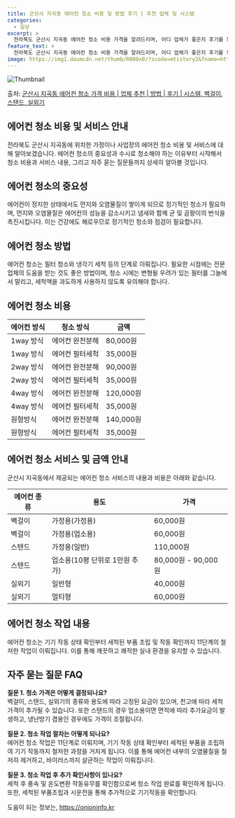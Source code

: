 ```yaml
---
title: 군산시 지곡동 에어컨 청소 비용 및 방법 후기 | 추천 업체 및 시스템
categories:
  - 일상
excerpt: >
  전라북도 군산시 지곡동 에어컨 청소 비용 가격을 알려드리며, 어디 업체가 좋은지 후기를 통해 알아보겠습니다. 현재 글에서는 시스템, 벽걸이, 스탠드, 실외기 각각에 대해 청소 비용이 나와 있으니 참고하시면 되겠습니다. 에어컨 분해 청소 방법 보기 👈 클릭셀프 에어컨 청소 방법 보기👈 클릭군산시 지곡동 에어컨 청소 비용시스템에어컨 방식클리닝방식금액1way 방식에어컨 완전분해80,000원1way 방식에어컨 필터세척35,000원2way 방식에어컨 완전분해90,000원2way 방식에어컨 필터세척35,000원4way 방식에어컨 완전분해120,000원4way 방식에어컨 필터세척35,000원원형방식에어컨 완전분해140,000원원형방식에어컨 필터세척35,000원에어컨 청소 견적 샘플 보기 👈 클릭에어컨 냄새의 원인에어..
feature_text: >
  전라북도 군산시 지곡동 에어컨 청소 비용 가격을 알려드리며, 어디 업체가 좋은지 후기를 통해 알아보겠습니다. 현재 글에서는 시스템, 벽걸이, 스탠드, 실외기 각각에 대해 청소 비용이 나와 있으니 참고하시면 되겠습니다. 에어컨 분해 청소 방법 보기 👈 클릭셀프 에어컨 청소 방법 보기👈 클릭군산시 지곡동 에어컨 청소 비용시스템에어컨 방식클리닝방식금액1way 방식에어컨 완전분해80,000원1way 방식에어컨 필터세척35,000원2way 방식에어컨 완전분해90,000원2way 방식에어컨 필터세척35,000원4way 방식에어컨 완전분해120,000원4way 방식에어컨 필터세척35,000원원형방식에어컨 완전분해140,000원원형방식에어컨 필터세척35,000원에어컨 청소 견적 샘플 보기 👈 클릭에어컨 냄새의 원인에어..
image: https://img1.daumcdn.net/thumb/R800x0/?scode=mtistory2&fname=https%3A%2F%2Fblog.kakaocdn.net%2Fdn%2Fc0HiQh%2FbtsHwult2hW%2FfAqaVuwy4imdkTAf93iEbK%2Fimg.webp
---
```


![Thumbnail](https://img1.daumcdn.net/thumb/R800x0/?scode=mtistory2&fname=https%3A%2F%2Fblog.kakaocdn.net%2Fdn%2Fc0HiQh%2FbtsHwult2hW%2FfAqaVuwy4imdkTAf93iEbK%2Fimg.webp)

<p>출처: <a href="https://onioninfo.kr/entry/%EA%B5%B0%EC%82%B0%EC%8B%9C-%EC%A7%80%EA%B3%A1%EB%8F%99-%EC%97%90%EC%96%B4%EC%BB%A8-%EC%B2%AD%EC%86%8C-%EA%B0%80%EA%B2%A9-%EB%B9%84%EC%9A%A9-%EC%97%85%EC%B2%B4-%EC%B6%94%EC%B2%9C-%EB%B0%A9%EB%B2%95-%ED%9B%84%EA%B8%B0-%EC%8B%9C%EC%8A%A4%ED%85%9C-%EB%B2%BD%EA%B1%B8%EC%9D%B4-%EC%8A%A4%ED%83%A0%EB%93%9C-%EC%8B%A4%EC%99%B8%EA%B8%B0" rel="dofollow">군산시 지곡동 에어컨 청소 가격 비용 | 업체 추천 | 방법 | 후기 | 시스템, 벽걸이, 스탠드, 실외기</a> </p>

## 에어컨 청소 비용 및 서비스 안내

전라북도 군산시 지곡동에 위치한 가정이나 사업장의 에어컨 청소 비용 및 서비스에 대해 알아보겠습니다. 에어컨 청소의 중요성과 수시로 청소해야
하는 이유부터 시작해서 청소 비용과 서비스 내용, 그리고 자주 묻는 질문들까지 상세히 알아볼 것입니다.

## 에어컨 청소의 중요성

에어컨이 정지한 상태에서도 먼지와 오염물질이 쌓이게 되므로 정기적인 청소가 필요하며, 먼지와 오염물질은 에어컨의 성능을 감소시키고 냄새와
함께 균 및 곰팡이의 번식을 촉진시킵니다. 이는 건강에도 해로우므로 정기적인 청소와 점검이 필요합니다.

## 에어컨 청소 방법

에어컨 청소는 필터 청소와 냉각기 세척 등의 단계로 이뤄집니다. 필요한 시점에는 전문 업체의 도움을 받는 것도 좋은 방법이며, 청소 시에는
변형될 우려가 있는 필터를 그늘에서 말리고, 세척액을 과도하게 사용하지 않도록 유의해야 합니다.

## 에어컨 청소 비용

**에어컨 방식** | **청소 방식** | **금액**  
---|---|---  
1way 방식 | 에어컨 완전분해 | 80,000원  
1way 방식 | 에어컨 필터세척 | 35,000원  
2way 방식 | 에어컨 완전분해 | 90,000원  
2way 방식 | 에어컨 필터세척 | 35,000원  
4way 방식 | 에어컨 완전분해 | 120,000원  
4way 방식 | 에어컨 필터세척 | 35,000원  
원형방식 | 에어컨 완전분해 | 140,000원  
원형방식 | 에어컨 필터세척 | 35,000원  
  


## 에어컨 청소 서비스 및 금액 안내

군산시 지곡동에서 제공되는 에어컨 청소 서비스의 내용과 비용은 아래와 같습니다.

**에어컨 종류** | **용도** | **가격**  
---|---|---  
벽걸이 | 가정용(가정용) | 60,000원  
벽걸이 | 가정용(업소용) | 60,000원  
스탠드 | 가정용(일반) | 110,000원  
스탠드 | 업소용(10평 단위로 1만원 추가) | 80,000원 - 90,000원  
실외기 | 일반형 | 40,000원  
실외기 | 멀티형 | 60,000원  
  


## 에어컨 청소 작업 내용

에어컨 청소는 기기 작동 상태 확인부터 세척된 부품 조립 및 작동 확인까지 11단계의 철저한 작업이 이뤄집니다. 이를 통해 깨끗하고 쾌적한
실내 환경을 유지할 수 있습니다.

## 자주 묻는 질문 FAQ

**질문 1. 청소 가격은 어떻게 결정되나요?**  
벽걸이, 스탠드, 실외기의 종류와 용도에 따라 고정된 요금이 있으며, 천고에 따라 세척 가격이 추가될 수 있습니다. 또한 스탠드의 경우
업소용이면 면적에 따라 추가요금이 발생하고, 냉난방기 겸용인 경우에도 가격이 조절됩니다.

**질문 2. 청소 작업 절차는 어떻게 되나요?**  
에어컨 청소 작업은 11단계로 이뤄지며, 기기 작동 상태 확인부터 세척된 부품을 조립하여 기기 작동까지 철저한 과정을 거치게 됩니다. 이를
통해 에어컨 내부의 오염물질을 철저히 제거하고, 바이러스까지 살균하는 작업이 이뤄집니다.

**질문 3. 청소 작업 후 추가 확인사항이 있나요?**  
세척 후 풍속 및 온도변환 작동유무를 확인함으로써 청소 작업 완료를 확인하게 됩니다. 또한, 세척된 부품조립과 시운전을 통해 추가적으로
기기작동을 확인합니다.



 

도움이 되는 정보는, <a href="https://onioninfo.kr" rel="dofollow">https://onioninfo.kr</a>


